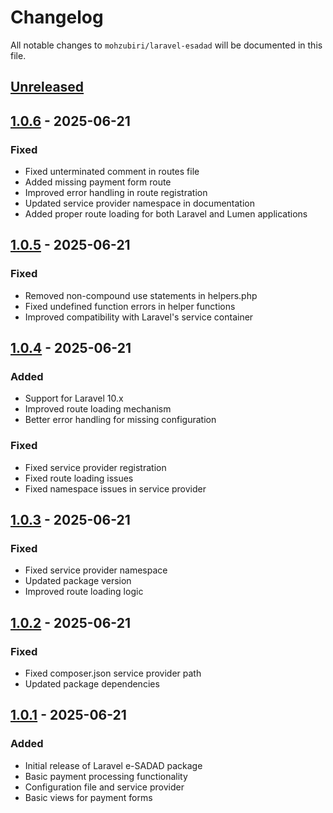 # Changelog

All notable changes to `mohzubiri/laravel-esadad` will be documented in this file.

## [Unreleased]

## [1.0.6] - 2025-06-21
### Fixed
- Fixed unterminated comment in routes file
- Added missing payment form route
- Improved error handling in route registration
- Updated service provider namespace in documentation
- Added proper route loading for both Laravel and Lumen applications

## [1.0.5] - 2025-06-21
### Fixed
- Removed non-compound use statements in helpers.php
- Fixed undefined function errors in helper functions
- Improved compatibility with Laravel's service container

## [1.0.4] - 2025-06-21
### Added
- Support for Laravel 10.x
- Improved route loading mechanism
- Better error handling for missing configuration

### Fixed
- Fixed service provider registration
- Fixed route loading issues
- Fixed namespace issues in service provider

## [1.0.3] - 2025-06-21
### Fixed
- Fixed service provider namespace
- Updated package version
- Improved route loading logic

## [1.0.2] - 2025-06-21
### Fixed
- Fixed composer.json service provider path
- Updated package dependencies

## [1.0.1] - 2025-06-21
### Added
- Initial release of Laravel e-SADAD package
- Basic payment processing functionality
- Configuration file and service provider
- Basic views for payment forms

[Unreleased]: https://github.com/MohZubiri/E-sadadSoapPackage/compare/v1.0.6...HEAD
[1.0.6]: https://github.com/MohZubiri/E-sadadSoapPackage/compare/v1.0.5...v1.0.6
[1.0.5]: https://github.com/MohZubiri/E-sadadSoapPackage/compare/v1.0.4...v1.0.5
[1.0.4]: https://github.com/MohZubiri/E-sadadSoapPackage/compare/v1.0.3...v1.0.4
[1.0.3]: https://github.com/MohZubiri/E-sadadSoapPackage/compare/v1.0.2...v1.0.3
[1.0.2]: https://github.com/MohZubiri/E-sadadSoapPackage/compare/v1.0.1...v1.0.2
[1.0.1]: https://github.com/MohZubiri/E-sadadSoapPackage/releases/tag/v1.0.1
